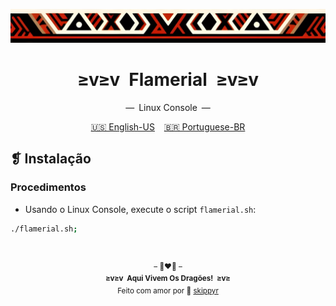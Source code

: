<p align="center">
  <img alt="" src="../../assets/ornament.png" width="1020" />
</p>
<h1 align="center">≥v≥v&ensp;Flamerial&ensp;≥v≥v</h1>
<p align="center">—&ensp;Linux Console&ensp;—</p>
<p align="center">
  <span><a href="https://github.com/skippyr/flamerial/blob/master/ports/linux_console/README.md">🇺🇸 English-US</a></span>
  &ensp;
  <span><a href="https://github.com/skippyr/flamerial/blob/master/ports/linux_console/README_pt-BR.md">🇧🇷 Portuguese-BR</a></span>
</p>

## ❡ Instalação
### Procedimentos
- Usando o Linux Console, execute o script `flamerial.sh`:

```zsh
./flamerial.sh;
```

&ensp;
<p align="center"><sup>– 🐉❤️‍🔥 –</br><strong>≥v≥v&ensp;Aqui Vivem Os Dragões!&ensp;≥v≥</strong><br/>Feito com amor por 🍒 <a href="https://github.com/skippyr">skippyr</a></sup></p>

